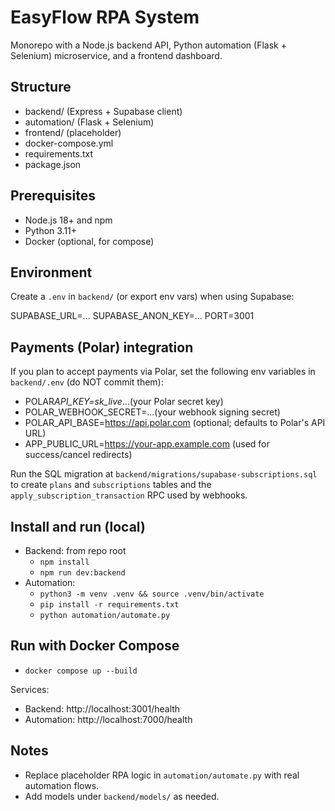 # EasyFlow RPA System

Monorepo with a Node.js backend API, Python automation (Flask + Selenium) microservice, and a frontend dashboard.

## Structure

- backend/ (Express + Supabase client)
- automation/ (Flask + Selenium)
- frontend/ (placeholder)
- docker-compose.yml
- requirements.txt
- package.json

## Prerequisites

- Node.js 18+ and npm
- Python 3.11+
- Docker (optional, for compose)

## Environment

Create a `.env` in `backend/` (or export env vars) when using Supabase:

SUPABASE_URL=...
SUPABASE_ANON_KEY=...
PORT=3001

## Payments (Polar) integration

If you plan to accept payments via Polar, set the following env variables in `backend/.env` (do NOT commit them):

- POLAR*API_KEY=sk_live*...(your Polar secret key)
- POLAR_WEBHOOK_SECRET=...(your webhook signing secret)
- POLAR_API_BASE=https://api.polar.com (optional; defaults to Polar's API URL)
- APP_PUBLIC_URL=https://your-app.example.com (used for success/cancel redirects)

Run the SQL migration at `backend/migrations/supabase-subscriptions.sql` to create `plans` and `subscriptions` tables and the `apply_subscription_transaction` RPC used by webhooks.

## Install and run (local)

- Backend: from repo root
  - `npm install`
  - `npm run dev:backend`
- Automation:
  - `python3 -m venv .venv && source .venv/bin/activate`
  - `pip install -r requirements.txt`
  - `python automation/automate.py`

## Run with Docker Compose

- `docker compose up --build`

Services:

- Backend: http://localhost:3001/health
- Automation: http://localhost:7000/health

## Notes

- Replace placeholder RPA logic in `automation/automate.py` with real automation flows.
- Add models under `backend/models/` as needed.

